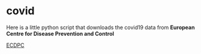# covid

Here is a little python script that downloads the covid19 data from **European Centre for Disease Prevention and Control**

[ECDPC](https://www.ecdc.europa.eu/en/publications-data/download-todays-data-geographic-distribution-covid-19-cases-worldwide)

